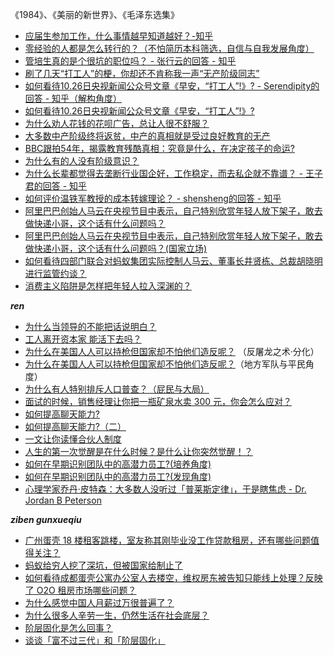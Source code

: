 《1984》、《美丽的新世界》、《毛泽东选集》

* [应届生参加工作，什么事情越早知道越好？-知乎](https://www.zhihu.com/question/407372614/answer/1460998074)
* [零经验的人都是怎么转行的？（不怕简历本科筛选，自信与自我发展角度）](https://www.zhihu.com/question/24105566/answer/937593110)
* [管培生真的是个很坑的职位吗？ - 张行云的回答 - 知乎](https://www.zhihu.com/question/300310754/answer/1169747507)
* [刷了几天“打工人”的梗，你却还不肯称我一声“无产阶级同志”](https://zhuanlan.zhihu.com/p/270218685)
* [如何看待10.26日央视新闻公众号文章《早安，“打工人”!》? - Serendipity的回答 - 知乎（解构角度）](https://www.zhihu.com/question/427373923/answer/1545982644)
* [如何看待10.26日央视新闻公众号文章《早安，“打工人”!》?](https://www.zhihu.com/question/427373923/answer/1544106399)
* [为什么劝人花钱的花呗广告，总让人很不舒服？](https://zhuanlan.zhihu.com/p/268022714)
* [大多数中产阶级终将返贫，中产的真相就是受过良好教育的无产](https://zhuanlan.zhihu.com/p/121647100)
* [BBC跟拍54年，揭露教育残酷真相：究竟是什么，在决定孩子的命运?](http://www.360doc.com/content/20/1008/09/52906961_939386992.shtml)
* [为什么有的人没有阶级意识？](https://www.zhihu.com/question/48343079/answer/1150915048)
* [为什么长辈都觉得去垄断行业国企好，工作稳定，而去私企就不靠谱？ - 王子君的回答 - 知乎](https://www.zhihu.com/question/33273396/answer/133140400)
* [如何评价温铁军教授的成本转嫁理论？ - shensheng的回答 - 知乎](https://www.zhihu.com/question/38920983/answer/117800283)
* [阿里巴巴创始人马云在央视节目中表示，自己特别欣赏年轻人放下架子，敢去做快递小哥，这个话有什么问题吗？](https://www.zhihu.com/question/413761496/answer/1415035372)
* [阿里巴巴创始人马云在央视节目中表示，自己特别欣赏年轻人放下架子，敢去做快递小哥，这个话有什么问题吗？(国家立场)](https://www.zhihu.com/question/413761496/answer/1407018743?utm_source=hot_content_share&utm_medium=all)
* [如何看待四部门联合对蚂蚁集团实际控制人马云、董事长井贤栋、总裁胡晓明进行监管约谈？](https://www.zhihu.com/question/428515455/answer/1556270496)
* [消费主义陷阱是怎样把年轻人拉入深渊的？](https://b23.tv/eqHXik)

***ren***

* [为什么当领导的不能把话说明白？](https://www.zhihu.com/question/342579123/answer/1399693374)
* [工人离开资本家 能活下去吗？](https://www.zhihu.com/question/409550392)
* [为什么在美国人人可以持枪但国家却不怕他们造反呢？](https://www.zhihu.com/answer/1459910393) （反屠龙之术·分化）
* [为什么在美国人人可以持枪但国家却不怕他们造反呢？](https://www.zhihu.com/question/291094201/answer/1508891353)（地方军队与平民角度）
* [为什么有人特别排斥人口普查？（屁民与大局）](https://www.zhihu.com/question/425762411/answer/1551810771)
* [面试的时候，销售经理让你把一瓶矿泉水卖 300 元，你会怎么应对？](https://www.zhihu.com/question/64028409/answer/1541388173)
* [如何提高聊天能力?](https://www.zhihu.com/question/29461563/answer/1219627708)
* [如何提高聊天能力?（二）](https://www.zhihu.com/question/29461563/answer/1324775916)
* [一文让你读懂合伙人制度](https://zhuanlan.zhihu.com/p/86941111)
* [人生的第一次觉醒是在什么时候？是什么让你突然觉醒！？](https://www.zhihu.com/question/42077394/answer/93531765)
* [如何在早期识别团队中的高潜力员工?(培养角度)](https://www.zhihu.com/question/22391644/answer/194883128)
* [如何在早期识别团队中的高潜力员工?(发现角度)](https://www.zhihu.com/question/22391644/answer/1068379877)
* [心理学家乔丹·皮特森：大多数人没听过「普莱斯定律」，于是瞎焦虑 - Dr. Jordan B Peterson](https://www.bilibili.com/video/BV17v411r7Ei?p=1&share_medium=android&share_plat=android&share_source=QQ&share_tag=s_i&timestamp=1607171787&unique_k=3M3V54)


***ziben gunxueqiu***

* [广州蛋壳 18 楼租客跳楼，室友称其刚毕业没工作贷款租房，还有哪些问题值得关注？](https://www.zhihu.com/question/433280691/answer/1610573560)
* [蚂蚁给穷人挖了深坑，但被国家给制止了](https://mp.weixin.qq.com/s/QlsfWz8qyfcMcFZAxCDYTg)
* [如何看待成都蛋壳公寓办公室人去楼空，维权房东被告知只能线上处理？反映了 O2O 租房市场哪些问题？](https://www.zhihu.com/question/431790244/answer/1592788706)
* [为什么感觉中国人月薪过万很普遍了？](https://www.zhihu.com/question/309415265)
* [为什么很多人辛劳一生，仍然生活在社会底层？](https://www.zhihu.com/question/39997502/answer/181765009)
* [阶层固化是怎么回事？](https://zhuanlan.zhihu.com/p/62009656)
* [谈谈「富不过三代」和「阶层固化」](https://zhuanlan.zhihu.com/p/25231656)
